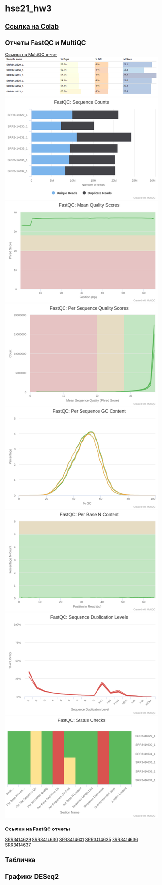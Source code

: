 # hse21_hw3

## [Ссылка на Colab]()


## Отчеты FastQC и MultiQC
[Ссылка на MultiQC отчет](https://github.com/adriadar/hse21_hw3/blob/main/img%20and%20reports/multiqc_report.html)
![](https://github.com/adriadar/hse21_hw3/blob/main/img%20and%20reports/general_stat.png)
![](https://github.com/adriadar/hse21_hw3/blob/main/img%20and%20reports/fastqc_sequence_counts_plot.png)
![](https://github.com/adriadar/hse21_hw3/blob/main/img%20and%20reports/fastqc_per_base_sequence_quality_plot.png)
![](https://github.com/adriadar/hse21_hw3/blob/main/img%20and%20reports/fastqc_per_sequence_quality_scores_plot.png)
![](https://github.com/adriadar/hse21_hw3/blob/main/img%20and%20reports/fastqc_per_sequence_gc_content_plot.png)
![](https://github.com/adriadar/hse21_hw3/blob/main/img%20and%20reports/fastqc_per_base_n_content_plot.png)
![](https://github.com/adriadar/hse21_hw3/blob/main/img%20and%20reports/fastqc_sequence_duplication_levels_plot.png)
![](https://github.com/adriadar/hse21_hw3/blob/main/img%20and%20reports/fastqc-status-check-heatmap.png)

### Ссылки на FastQC отчеты
[SRR3414629](https://github.com/adriadar/hse21_hw3/blob/main/img%20and%20reports/SRR3414629_1_fastqc.html)
[SRR3414630](https://github.com/adriadar/hse21_hw3/blob/main/img%20and%20reports/SRR3414630_1_fastqc.html)
[SRR3414631](https://github.com/adriadar/hse21_hw3/blob/main/img%20and%20reports/SRR3414631_1_fastqc.html)
[SRR3414635](https://github.com/adriadar/hse21_hw3/blob/main/img%20and%20reports/SRR3414635_1_fastqc.html)
[SRR3414636](https://github.com/adriadar/hse21_hw3/blob/main/img%20and%20reports/SRR3414636_1_fastqc.html)
[SRR3414637](https://github.com/adriadar/hse21_hw3/blob/main/img%20and%20reports/SRR3414637_1_fastqc.html)
## Табличка

## Графики DESeq2

